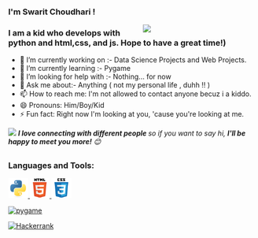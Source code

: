 ### I'm Swarit Choudhari [ ](https://i.pinimg.com/originals/bb/82/21/bb82217d6c6a89cad939f8c8567f6171.gif)!
<img align='right' src="https://media.giphy.com/media/M9gbBd9nbDrOTu1Mqx/giphy.gif" width="230">
<h3>I am a kid who develops with python and html,css, and js. Hope to have a great time!)</h3>
<!--
**SwiftyProgrammer690/SwiftyProgrammer690** is a ✨ _special_ ✨ repository because its `README.md` (this file) appears on your GitHub profile.-->

- 🔭 I’m currently working on :- Data Science Projects and Web Projects.
- 🌱 I’m currently learning :- Pygame
- 🤔 I’m looking for help with :- Nothing... for now
- 💬 Ask me about:- Anything ( not my personal life , duhh !! )
- 📫 How to reach me: I'm not allowed to contact anyone becuz i a kiddo.
- 😄 Pronouns: Him/Boy/Kid
- ⚡ Fun fact:  Right now I'm looking at you, 'cause you're looking at me.

<img src="https://media.giphy.com/media/LnQjpWaON8nhr21vNW/giphy.gif" width="60"> <em><b>I love connecting with different people </b>so if you want to say hi, <b> I'll be happy to meet you more!</b> 😊</em>



<h2></h2>
<h3 align="left"><b>Languages and Tools:</b></h3>
<p align="left"> <a href="https://www.python.org" target="_blank"> <img src="https://raw.githubusercontent.com/devicons/devicon/master/icons/python/python-original.svg" alt="python" width="40" height="40"/> </a>  
<a href="https://www.w3.org/html/" target="_blank"> <img src="https://raw.githubusercontent.com/devicons/devicon/master/icons/html5/html5-original-wordmark.svg" alt="html5" width="40" height="40"/> </a>
<a href="https://www.w3schools.com/css/" target="_blank"> <img src="https://raw.githubusercontent.com/devicons/devicon/master/icons/css3/css3-original-wordmark.svg" alt="css3" width="40" height="40"/> </a> </p>
<p align = "left"><a href="https://www.pygame.org" target="_blank"> <img src="https://www.pygame.org/docs/pygame_tiny.gif" alt="pygame" width="200" height="50"/> </a> </p>
<a href="https://www.hackerrank.com/Swarit_Choudhari" target="_blank"> <img src="https://external-content.duckduckgo.com/iu/?u=https%3A%2F%2Fres.cloudinary.com%2Fpracticaldev%2Fimage%2Ffetch%2Fs--FcfmxQC7--%2Fc_imagga_scale%2Cf_auto%2Cfl_progressive%2Ch_500%2Cq_auto%2Cw_1000%2Fhttps%3A%2F%2Fdev-to-uploads.s3.amazonaws.com%2Fi%2Fnr7k1mroiod8b8fc6ijq.png&f=1&nofb=1" alt="Hackerrank" width="70" height="70"/> </a> </p>

